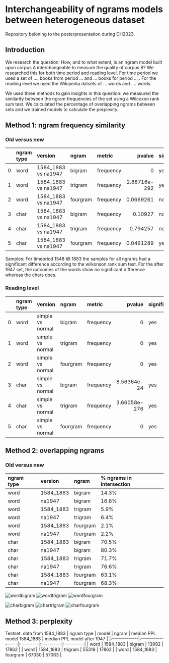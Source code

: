 # Interchangeability of ngrams models between heterogeneous dataset
Repository beloning to the posterpresentation during DH2023. 

## Introduction
We research the question: How, and to what extent, is an ngram model built upon corpus A interchangeable to measure the quality of corpus B?
We researched this for both time period and reading level. For time period  we used a set of .... books from period ... and ... books for period ... . For the reading level we used the Wikipedia datsets of ... words and .... words. 

We used three methods to gain insights in this question: we measured the similarity between the ngram frequencies of the set using a Wilcoxon rank sum test. We calculated the percentage of overlapping ngrams between sets and we trained models to calculate the perplexity.

## Method 1: ngram frequency similarity

### Old versus new
|    | ngram type   | version             | ngram    | metric    |       pvalue | significant   |
|---:|:-------------|:--------------------|:---------|:----------|-------------:|:--------------|
|  0 | word         | 1584_1883 vs na1947 | bigram   | frequency | 0            | yes           |
|  1 | word         | 1584_1883 vs na1947 | trigram  | frequency | 2.88716e-292 | yes           |
|  2 | word         | 1584_1883 vs na1947 | fourgram | frequency | 0.0669261    | no            |
|  3 | char         | 1584_1883 vs na1947 | bigram   | frequency | 0.10927      | no            |
|  4 | char         | 1584_1883 vs na1947 | trigram  | frequency | 0.794257     | no            |
|  5 | char         | 1584_1883 vs na1947 | fourgram | frequency | 0.0491289    | yes           |

Samples:
For timepriod 1548 till 1883 the samples for all ngrams had a significant difference according to the wilkonson rank sum test.
For the after 1947 set, the outcomes of the words show no significant difference whereas the chars does. 

### Reading level
|    | ngram type   | version          | ngram    | metric    |       pvalue | significant   |
|---:|:-------------|:-----------------|:---------|:----------|-------------:|:--------------|
|  0 | word         | simple vs normal | bigram   | frequency | 0            | yes           |
|  1 | word         | simple vs normal | trigram  | frequency | 0            | yes           |
|  2 | word         | simple vs normal | fourgram | frequency | 0            | yes           |
|  3 | char         | simple vs normal | bigram   | frequency | 8.56364e-24  | yes           |
|  4 | char         | simple vs normal | trigram  | frequency | 3.66058e-276 | yes           |
|  5 | char         | simple vs normal | fourgram | frequency | 0            | yes           |

## Method 2: overlapping ngrams
### Old versus new
| ngram type   | version             | ngram    | % ngrams in intersection    
|:-------------|:-------------------- |:---------|:----------|
| word         | 1584_1883            | bigram   | 14.3% | 
| word         | na1947               | bigram   | 16.8% | 
| word         | 1584_1883            | trigram  | 5.9% | 
| word         | na1947               | trigram  | 6.4% | 
| word         | 1584_1883            | fourgram | 2.1% | 
| word         | na1947               | fourgram | 2.2% | 
| char         | 1584_1883            | bigram   | 70.5% | 
| char         | na1947               | bigram   | 80.3% | 
| char         | 1584_1883            | trigram  | 71.7% | 
| char         | na1947               | trigram  | 76.6% | 
| char         | 1584_1883            | fourgram | 63.1% | 
| char         | na1947               | fourgram | 68.3% | 

![wordbigram](https://github.com/MirjamC/ngram_comparison/assets/37981069/a555b2be-4604-469a-9325-fc7a6e0c78da)
![wordtrigram](https://github.com/MirjamC/ngram_comparison/assets/37981069/bed319a9-a7a8-4bd6-b94a-3ca0570dd4ca)
![wordfourgram](https://github.com/MirjamC/ngram_comparison/assets/37981069/def72773-5f3d-4163-b179-debf4e44a2a2)

![charbigram](https://github.com/MirjamC/ngram_comparison/assets/37981069/7ef0d8bb-89eb-4fd8-abe4-db005ead852b)
![chartrigram](https://github.com/MirjamC/ngram_comparison/assets/37981069/99342c60-4871-43fc-af0a-a01d8074abc8)
![charfourgram](https://github.com/MirjamC/ngram_comparison/assets/37981069/54839975-7179-4e5e-9419-fab12a47ba34)




## Method 3: perplexity

Testset: data from 1584_1883
| ngram type   | model            | ngram    | median PPL model 1584_1883    | median PPL model after 1947 |
|:-------------|:-----------------|:---------|:----------|:----------|
| word         | 1584_1883        | bigram   | 13992   | 17862    | 
| word         | 1584_1883        | trigram   | 55319   |  17862 |
| word         | 1584_1883        | fourgram   | 67330   | 57063  |


